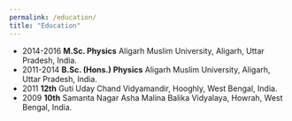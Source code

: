 ```yaml
---
permalink: /education/
title: "Education"
---
```

- 2014-2016  **M.Sc. Physics** Aligarh Muslim University, Aligarh, Uttar Pradesh, India.
- 2011-2014  **B.Sc. (Hons.) Physics** Aligarh Muslim University, Aligarh, Uttar Pradesh, India.
- 2011       **12th** Guti Uday Chand Vidyamandir, Hooghly, West Bengal, India.
- 2009       **10th** Samanta Nagar Asha Malina Balika Vidyalaya, Howrah, West Bengal, India.
